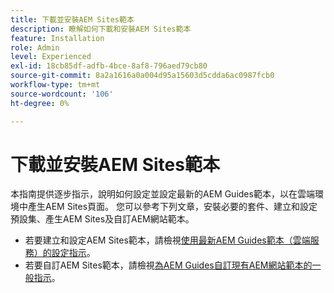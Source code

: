 ```yaml
---
title: 下載並安裝AEM Sites範本
description: 瞭解如何下載和安裝AEM Sites範本
feature: Installation
role: Admin
level: Experienced
exl-id: 18cb85df-adfb-4bce-8af8-796aed79cb80
source-git-commit: 8a2a1616a0a004d95a15603d5cdda6ac0987fcb0
workflow-type: tm+mt
source-wordcount: '106'
ht-degree: 0%

---
```


# 下載並安裝AEM Sites範本

本指南提供逐步指示，說明如何設定並設定最新的AEM Guides範本，以在雲端環境中產生AEM Sites頁面。 您可以參考下列文章，安裝必要的套件、建立和設定預設集、產生AEM Sites及自訂AEM網站範本。

- 若要建立和設定AEM Sites範本，請檢視[使用最新AEM Guides範本（雲端服務）的設定指示](../knowledge-base/kb-articles/publishing/download-install-aem-sites-templates-cs-kb.md)。
- 若要自訂AEM Sites範本，請檢視[為AEM Guides自訂現有AEM網站範本的一般指示](../knowledge-base/kb-articles/publishing/customize-exsisting-site-template-kb.md)。
